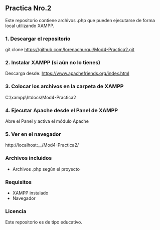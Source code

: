 ## Practica Nro.2
Este repositorio contiene archivos .php que pueden ejecutarse de forma local utilizando XAMPP.

### 1. Descargar el repositorio
git clone https://github.com/lorenachurqui/Mod4-Practica2.git

### 2. Instalar XAMPP (si aún no lo tienes)
Descarga desde: https://www.apachefriends.org/index.html

### 3. Colocar los archivos en la carpeta de XAMPP
C:\xampp\htdocs\Mod4-Practica2

### 4. Ejecutar Apache desde el Panel de XAMPP
Abre el Panel y activa el módulo Apache

### 5. Ver en el navegador
http://localhost:__/Mod4-Practica2/

### Archivos incluidos
- Archivos .php según el proyecto

### Requisitos
- XAMPP instalado
- Navegador

### Licencia
Este repositorio es de tipo educativo.
